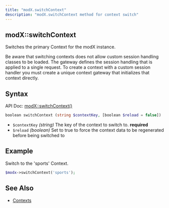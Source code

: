 ```yaml
---
title: "modX.switchContext"
description: "modX.switchContext method for context switch"
---
```


## modX::switchContext

Switches the primary Context for the modX instance.

Be aware that switching contexts does not allow custom session handling classes to be loaded. The gateway defines the session handling that is applied to a single request. To create a context with a custom session handler you must create a unique context gateway that initializes that context directly.

## Syntax

API Doc: [modX::switchContext()](http://api.modx.com/revolution/2.2/db_core_model_modx_modx.class.html#%5CmodX::switchContext())

``` php
boolean switchContext (string $contextKey, [boolean $reload = false])
```

- `$contextKey` _(string)_ The key of the context to switch to. **required**
- `$reload` _(boolean)_ Set to true to force the context data to be regenerated before being switched to

## Example

Switch to the 'sports' Context.

``` php
$modx->switchContext('sports');
```

## See Also

- [Contexts](building-sites/contexts "Contexts")
